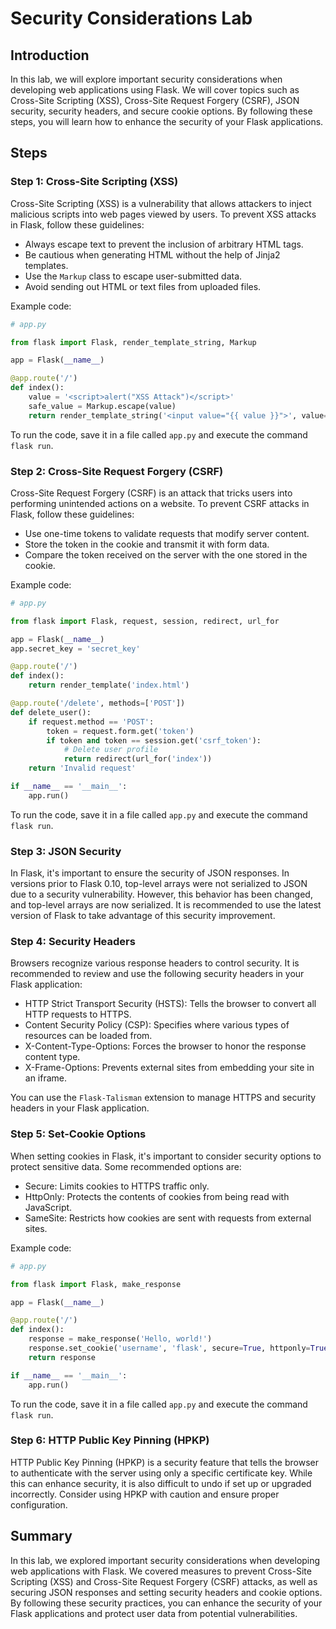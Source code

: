 # Security Considerations Lab

## Introduction

In this lab, we will explore important security considerations when developing web applications using Flask. We will cover topics such as Cross-Site Scripting (XSS), Cross-Site Request Forgery (CSRF), JSON security, security headers, and secure cookie options. By following these steps, you will learn how to enhance the security of your Flask applications.

## Steps

### Step 1: Cross-Site Scripting (XSS)

Cross-Site Scripting (XSS) is a vulnerability that allows attackers to inject malicious scripts into web pages viewed by users. To prevent XSS attacks in Flask, follow these guidelines:

- Always escape text to prevent the inclusion of arbitrary HTML tags.
- Be cautious when generating HTML without the help of Jinja2 templates.
- Use the `Markup` class to escape user-submitted data.
- Avoid sending out HTML or text files from uploaded files.

Example code:

```python
# app.py

from flask import Flask, render_template_string, Markup

app = Flask(__name__)

@app.route('/')
def index():
    value = '<script>alert("XSS Attack")</script>'
    safe_value = Markup.escape(value)
    return render_template_string('<input value="{{ value }}">', value=safe_value)
```

To run the code, save it in a file called `app.py` and execute the command `flask run`.

### Step 2: Cross-Site Request Forgery (CSRF)

Cross-Site Request Forgery (CSRF) is an attack that tricks users into performing unintended actions on a website. To prevent CSRF attacks in Flask, follow these guidelines:

- Use one-time tokens to validate requests that modify server content.
- Store the token in the cookie and transmit it with form data.
- Compare the token received on the server with the one stored in the cookie.

Example code:

```python
# app.py

from flask import Flask, request, session, redirect, url_for

app = Flask(__name__)
app.secret_key = 'secret_key'

@app.route('/')
def index():
    return render_template('index.html')

@app.route('/delete', methods=['POST'])
def delete_user():
    if request.method == 'POST':
        token = request.form.get('token')
        if token and token == session.get('csrf_token'):
            # Delete user profile
            return redirect(url_for('index'))
    return 'Invalid request'

if __name__ == '__main__':
    app.run()
```

To run the code, save it in a file called `app.py` and execute the command `flask run`.

### Step 3: JSON Security

In Flask, it's important to ensure the security of JSON responses. In versions prior to Flask 0.10, top-level arrays were not serialized to JSON due to a security vulnerability. However, this behavior has been changed, and top-level arrays are now serialized. It is recommended to use the latest version of Flask to take advantage of this security improvement.

### Step 4: Security Headers

Browsers recognize various response headers to control security. It is recommended to review and use the following security headers in your Flask application:

- HTTP Strict Transport Security (HSTS): Tells the browser to convert all HTTP requests to HTTPS.
- Content Security Policy (CSP): Specifies where various types of resources can be loaded from.
- X-Content-Type-Options: Forces the browser to honor the response content type.
- X-Frame-Options: Prevents external sites from embedding your site in an iframe.

You can use the `Flask-Talisman` extension to manage HTTPS and security headers in your Flask application.

### Step 5: Set-Cookie Options

When setting cookies in Flask, it's important to consider security options to protect sensitive data. Some recommended options are:

- Secure: Limits cookies to HTTPS traffic only.
- HttpOnly: Protects the contents of cookies from being read with JavaScript.
- SameSite: Restricts how cookies are sent with requests from external sites.

Example code:

```python
# app.py

from flask import Flask, make_response

app = Flask(__name__)

@app.route('/')
def index():
    response = make_response('Hello, world!')
    response.set_cookie('username', 'flask', secure=True, httponly=True, samesite='Lax')
    return response

if __name__ == '__main__':
    app.run()
```

To run the code, save it in a file called `app.py` and execute the command `flask run`.

### Step 6: HTTP Public Key Pinning (HPKP)

HTTP Public Key Pinning (HPKP) is a security feature that tells the browser to authenticate with the server using only a specific certificate key. While this can enhance security, it is also difficult to undo if set up or upgraded incorrectly. Consider using HPKP with caution and ensure proper configuration.

## Summary

In this lab, we explored important security considerations when developing web applications with Flask. We covered measures to prevent Cross-Site Scripting (XSS) and Cross-Site Request Forgery (CSRF) attacks, as well as securing JSON responses and setting security headers and cookie options. By following these security practices, you can enhance the security of your Flask applications and protect user data from potential vulnerabilities.
